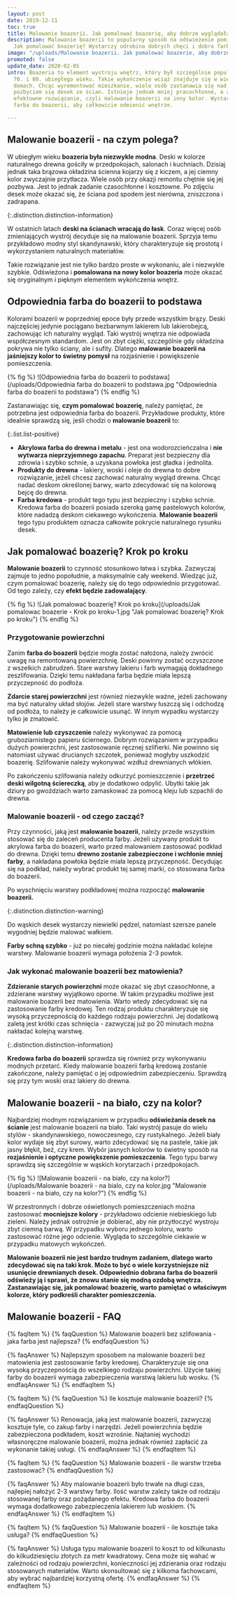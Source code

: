 ```yaml
---
layout: post
date: 2019-12-11
toc: true
title: Malowanie boazerii. Jak pomalować boazerię, aby dobrze wyglądała?
description: Malowanie boazerii to popularny sposób na odświeżenie pomieszczenia.
  Jak pomalować boazerię? Wystarczy odrobina dobrych chęci i dobra farba do boazerii.
image: "/uploads/Malowanie boazerii. Jak pomalowac boazerie, aby dobrze wygladala.jpg"
promoted: false
update_date: 2020-02-05
intro: Boazeria to element wystroju wnętrz, który był szczególnie popularny w latach
  70. i 80. ubiegłego wieku. Takie wykończenie wciąż znajduje się w wielu polskich
  domach. Chcąc wyremontować mieszkanie, wiele osób zastanawia się nad całkowitym
  pozbyciem się desek ze ścian. Istnieje jednak mniej pracochłonne, a zarazem bardzo
  efektowne rozwiązanie, czyli malowanie boazerii na inny kolor. Wystarczy odpowiednia
  farba do boazerii, aby całkowicie odmienić wnętrze.

---
```

## Malowanie boazerii - na czym polega?

W ubiegłym wieku **boazeria była niezwykle modna**. Deski w kolorze naturalnego drewna gościły w przedpokojach, salonach i kuchniach. Dzisiaj jednak taka brązowa okładzina ścienna kojarzy się z kiczem, a jej ciemny kolor zwyczajnie przytłacza. Wiele osób przy okazji remontu chętnie się jej pozbywa. Jest to jednak zadanie czasochłonne i kosztowne. Po zdjęciu desek może okazać się, że ściana pod spodem jest nierówna, zniszczona i zadrapana.

{:.distinction.distinction-information}

W ostatnich latach **deski na ścianach wracają do łask**. Coraz więcej osób zmieniających wystrój decyduje się na malowanie boazerii. Sprzyja temu przykładowo modny styl skandynawski, który charakteryzuje się prostotą i wykorzystaniem naturalnych materiałów.

Takie rozwiązanie jest nie tylko bardzo proste w wykonaniu, ale i niezwykle szybkie. Odświeżona i **pomalowana na nowy kolor boazeria** może okazać się oryginalnym i pięknym elementem wykończenia wnętrz.

## Odpowiednia farba do boazerii to podstawa

Kolorami boazerii w poprzedniej epoce były przede wszystkim brązy. Deski najczęściej jedynie pociągano bezbarwnym lakierem lub lakierobejcą, zachowując ich naturalny wygląd. Taki wystrój wnętrza nie odpowiada współczesnym standardom. Jest on zbyt ciężki, szczególnie gdy okładzina pokrywa nie tylko ściany, ale i sufity. Dlatego **malowanie boazerii na jaśniejszy kolor to świetny pomysł** na rozjaśnienie i powiększenie pomieszczenia.

{% fig %}
![Odpowiednia farba do boazerii to podstawa](/uploads/Odpowiednia farba do boazerii to podstawa.jpg "Odpowiednia farba do boazerii to podstawa")
{% endfig %}

Zastanawiając się, **czym pomalować boazerię**, należy pamiętać, że potrzebna jest odpowiednia farba do boazerii. Przykładowe produkty, które idealnie sprawdzą się, jeśli chodzi o **malowanie boazerii** to:

{:.list.list-positive}

* **Akrylowa farba do drewna i metalu** - jest ona wodorozcieńczalna i **nie wytwarza nieprzyjemnego zapachu**. Preparat jest bezpieczny dla zdrowia i szybko schnie, a uzyskana powłoka jest gładka i jednolita.
* **Produkty do drewna** - lakiery, woski i oleje do drewna to dobre rozwiązanie, jeżeli chcesz zachować naturalny wygląd drewna. Chcąc nadać deskom określonej barwy, warto zdecydować się na kolorową bejcę do drewna.
* **Farba kredowa** - produkt tego typu jest bezpieczny i szybko schnie. Kredowa farba do boazerii posiada szeroką gamę pastelowych kolorów, które nadadzą deskom ciekawego wykończenia. **Malowanie boazerii** tego typu produktem oznacza całkowite pokrycie naturalnego rysunku desek.

## Jak pomalować boazerię? Krok po kroku

**Malowanie boazerii** to czynność stosunkowo łatwa i szybka. Zazwyczaj zajmuje to jedno popołudnie, a maksymalnie cały weekend. Wiedząc już, czym pomalować boazerię, należy się do tego odpowiednio przygotować. Od tego zależy, czy **efekt będzie zadowalający**.

{% fig %}
![Jak pomalować boazerię? Krok po kroku](/uploads/Jak pomalowac boazerie - Krok po kroku-1.jpg "Jak pomalować boazerię? Krok po kroku")
{% endfig %}

### Przygotowanie powierzchni

Zanim **farba do boazerii** będzie mogła zostać nałożona, należy zwrócić uwagę na remontowaną powierzchnię. Deski powinny zostać oczyszczone z wszelkich zabrudzeń. Stare warstwy lakieru i farb wymagają dokładnego zeszlifowania. Dzięki temu nakładana farba będzie miała lepszą przyczepność do podłoża.

**Zdarcie starej powierzchni** jest również niezwykle ważne, jeżeli zachowany ma być naturalny układ słojów. Jeżeli stare warstwy łuszczą się i odchodzą od podłoża, to należy je całkowicie usunąć. W innym wypadku wystarczy tylko je zmatowić.

**Matowienie lub czyszczenie** należy wykonywać za pomocą gruboziarnistego papieru ściernego. Dobrym rozwiązaniem w przypadku dużych powierzchni, jest zastosowanie ręcznej szlifierki. Nie powinno się natomiast używać drucianych szczotek, ponieważ mogłyby uszkodzić boazerię. Szlifowanie należy wykonywać wzdłuż drewnianych włókien.

Po zakończeniu szlifowania należy odkurzyć pomieszczenie i **przetrzeć deski wilgotną ściereczką**, aby je dodatkowo odpylić. Ubytki takie jak dziury po gwoździach warto zamaskować za pomocą kleju lub szpachli do drewna.

### Malowanie boazerii - od czego zacząć?

Przy czynności, jaką jest **malowanie boazerii**, należy przede wszystkim stosować się do zaleceń producenta farby. Jeżeli używany produkt to akrylowa farba do boazerii, warto przed malowaniem zastosować podkład do drewna. Dzięki temu **drewno zostanie zabezpieczone i wchłonie mniej farby**, a nakładana powłoka będzie miała lepszą przyczepność. Decydując się na podkład, należy wybrać produkt tej samej marki, co stosowana farba do boazerii.

Po wyschnięciu warstwy podkładowej można rozpocząć **malowanie boazerii.**

{:.distinction.distinction-warning}

Do wąskich desek wystarczy niewielki pędzel, natomiast szersze panele wygodniej będzie malować wałkiem.

**Farby schną szybko** - już po niecałej godzinie można nakładać kolejne warstwy. Malowanie boazerii wymaga położenia 2-3 powłok.

### Jak wykonać malowanie boazerii bez matowienia?

**Zdzieranie starych powierzchni** może okazać się zbyt czasochłonne, a zdzierane warstwy wyjątkowo oporne. W takim przypadku możliwe jest malowanie boazerii bez matowienia. Warto wtedy zdecydować się na zastosowanie farby kredowej. Ten rodzaj produktu charakteryzuje się wysoką przyczepnością do każdego rodzaju powierzchni. Jej dodatkową zaletą jest krótki czas schnięcia - zazwyczaj już po 20 minutach można nakładać kolejną warstwę.

{:.distinction.distinction-information}

**Kredowa farba do boazerii** sprawdza się również przy wykonywaniu modnych przetarć. Kiedy malowanie boazerii farbą kredową zostanie zakończone, należy pamiętać o jej odpowiednim zabezpieczeniu. Sprawdzą się przy tym woski oraz lakiery do drewna.

## Malowanie boazerii - na biało, czy na kolor?

Najbardziej modnym rozwiązaniem w przypadku **odświeżania desek na ścianie** jest malowanie boazerii na biało. Taki wystrój pasuje do wielu stylów - skandynawskiego, nowoczesnego, czy rustykalnego. Jeżeli biały kolor wydaje się zbyt surowy, warto zdecydować się na pastele, takie jak jasny błękit, beż, czy krem. Wybór jasnych kolorów to świetny sposób na **rozjaśnienie i optyczne powiększenie pomieszczenia**. Tego typu barwy sprawdzą się szczególnie w wąskich korytarzach i przedpokojach.

{% fig %}
![Malowanie boazerii - na biało, czy na kolor?](/uploads/Malowanie boazerii - na bialo, czy na kolor.jpg "Malowanie boazerii - na biało, czy na kolor?")
{% endfig %}

W przestronnych i dobrze oświetlonych pomieszczeniach można zastosować **mocniejsze kolory** - przykładowo odcienie niebieskiego lub zieleni. Należy jednak ostrożnie je dobierać, aby nie przytłoczyć wystroju zbyt ciemną barwą. W przypadku wyboru jednego koloru, warto zastosować różne jego odcienie. Wygląda to szczególnie ciekawie w przypadku matowych wykończeń.

**Malowanie boazerii nie jest bardzo trudnym zadaniem, dlatego warto zdecydować się na taki krok. Może to być o wiele korzystniejsze niż usunięcie drewnianych desek. Odpowiednio dobrana farba do boazerii odświeży ją i sprawi, że znowu stanie się modną ozdobą wnętrza. Zastanawiając się, jak pomalować boazerię, warto pamiętać o właściwym kolorze, który podkreśli charakter pomieszczenia.**

## Malowanie boazerii - FAQ

{% faqItem %}
{% faqQuestion %}
Malowanie boazerii bez szlifowania - jaka farba jest najlepsza?
{% endfaqQuestion %}

{% faqAnswer %}
Najlepszym sposobem na malowanie boazerii bez matowienia jest zastosowanie farby kredowej. Charakteryzuje się ona wysoką przyczepnością do wszelkiego rodzaju powierzchni. Użycie takiej farby do boazerii wymaga zabezpieczenia warstwą lakieru lub wosku.
{% endfaqAnswer %}
{% endfaqItem %}

{% faqItem %}
{% faqQuestion %}
Ile kosztuje malowanie boazerii?
{% endfaqQuestion %}

{% faqAnswer %}
Renowacja, jaką jest malowanie boazerii, zazwyczaj kosztuje tyle, co zakup farby i narzędzi. Jeżeli powierzchnia będzie zabezpieczona podkładem, koszt wzrośnie. Najtaniej wychodzi własnoręczne malowanie boazerii, można jednak również zapłacić za wykonanie takiej usługi.
{% endfaqAnswer %}
{% endfaqItem %}

{% faqItem %}
{% faqQuestion %}
Malowanie boazerii - ile warstw trzeba zastosować?
{% endfaqQuestion %}

{% faqAnswer %}
Aby malowanie boazerii było trwałe na długi czas, najlepiej nałożyć 2-3 warstwy farby. Ilość warstw zależy także od rodzaju stosowanej farby oraz pożądanego efektu. Kredowa farba do boazerii wymaga dodatkowego zabezpieczenia lakierem lub woskiem.
{% endfaqAnswer %}
{% endfaqItem %}

{% faqItem %}
{% faqQuestion %}
Malowanie boazerii - ile kosztuje taka usługa?
{% endfaqQuestion %}

{% faqAnswer %}
Usługa typu malowanie boazerii to koszt to od kilkunastu do kilkudziesięciu złotych za metr kwadratowy. Cena może się wahać w zależności od rodzaju powierzchni, konieczności jej zdzierania oraz rodzaju stosowanych materiałów. Warto skonsultować się z kilkoma fachowcami, aby wybrać najbardziej korzystną ofertę.
{% endfaqAnswer %}
{% endfaqItem %}
